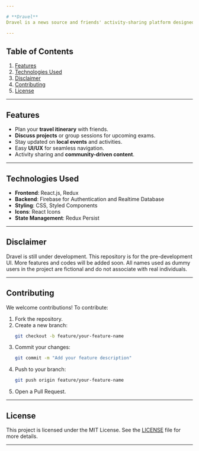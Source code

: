 ```yaml
---

# **Dravel**  
Dravel is a news source and friends' activity-sharing platform designed for neo-agers. Whether you want to plan your travel itinerary, discuss projects, organize group study sessions, or stay updated with what’s happening in your locality, Dravel has got you covered!

---
```


## **Table of Contents**
1. [Features](#features)  
2. [Technologies Used](#technologies-used)  
3. [Disclaimer](#disclaimer)  
4. [Contributing](#contributing)  
5. [License](#license)  

---

## **Features**
- Plan your **travel itinerary** with friends.
- **Discuss projects** or group sessions for upcoming exams.
- Stay updated on **local events** and activities.
- Easy **UI/UX** for seamless navigation.
- Activity sharing and **community-driven content**.

---

## **Technologies Used**
- **Frontend**: React.js, Redux  
- **Backend**: Firebase for Authentication and Realtime Database  
- **Styling**: CSS, Styled Components  
- **Icons**: React Icons  
- **State Management**: Redux Persist  

---

## **Disclaimer**
Dravel is still under development. This repository is for the pre-development UI. More features and codes will be added soon. All names used as dummy users in the project are fictional and do not associate with real individuals.

---

## **Contributing**
We welcome contributions! To contribute:
1. Fork the repository.
2. Create a new branch:
   ```bash
   git checkout -b feature/your-feature-name
   ```
3. Commit your changes:
   ```bash
   git commit -m "Add your feature description"
   ```
4. Push to your branch:
   ```bash
   git push origin feature/your-feature-name
   ```
5. Open a Pull Request.

---

## **License**
This project is licensed under the MIT License. See the [LICENSE](LICENSE) file for more details.

---
